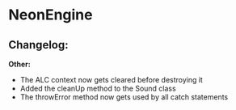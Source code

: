 # NeonEngine

## Changelog:

**Other:**
- The ALC context now gets cleared before destroying it
- Added the cleanUp method to the Sound class
- The throwError method now gets used by all catch statements